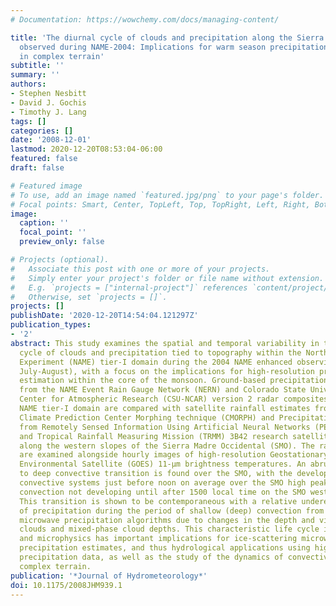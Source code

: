 ```yaml
---
# Documentation: https://wowchemy.com/docs/managing-content/

title: 'The diurnal cycle of clouds and precipitation along the Sierra Madre Occidental
  observed during NAME-2004: Implications for warm season precipitation estimation
  in complex terrain'
subtitle: ''
summary: ''
authors:
- Stephen Nesbitt
- David J. Gochis
- Timothy J. Lang
tags: []
categories: []
date: '2008-12-01'
lastmod: 2020-12-20T08:53:04-06:00
featured: false
draft: false

# Featured image
# To use, add an image named `featured.jpg/png` to your page's folder.
# Focal points: Smart, Center, TopLeft, Top, TopRight, Left, Right, BottomLeft, Bottom, BottomRight.
image:
  caption: ''
  focal_point: ''
  preview_only: false

# Projects (optional).
#   Associate this post with one or more of your projects.
#   Simply enter your project's folder or file name without extension.
#   E.g. `projects = ["internal-project"]` references `content/project/deep-learning/index.md`.
#   Otherwise, set `projects = []`.
projects: []
publishDate: '2020-12-20T14:54:04.121297Z'
publication_types:
- '2'
abstract: This study examines the spatial and temporal variability in the diurnal
  cycle of clouds and precipitation tied to topography within the North American Monsoon
  Experiment (NAME) tier-I domain during the 2004 NAME enhanced observing period (EOP,
  July-August), with a focus on the implications for high-resolution precipitation
  estimation within the core of the monsoon. Ground-based precipitation retrievals
  from the NAME Event Rain Gauge Network (NERN) and Colorado State University-National
  Center for Atmospheric Research (CSU-NCAR) version 2 radar composites over the southern
  NAME tier-I domain are compared with satellite rainfall estimates from the NOAA
  Climate Prediction Center Morphing technique (CMORPH) and Precipitation Estimation
  from Remotely Sensed Information Using Artificial Neural Networks (PERSIANN) operational
  and Tropical Rainfall Measuring Mission (TRMM) 3B42 research satellite estimates
  along the western slopes of the Sierra Madre Occidental (SMO). The rainfall estimates
  are examined alongside hourly images of high-resolution Geostationary Operational
  Environmental Satellite (GOES) 11-μm brightness temperatures. An abrupt shallow
  to deep convective transition is found over the SMO, with the development of shallow
  convective systems just before noon on average over the SMO high peaks, with deep
  convection not developing until after 1500 local time on the SMO western slopes.
  This transition is shown to be contemporaneous with a relative underestimation (overestimation)
  of precipitation during the period of shallow (deep) convection from both IR and
  microwave precipitation algorithms due to changes in the depth and vigor of shallow
  clouds and mixed-phase cloud depths. This characteristic life cycle in cloud structure
  and microphysics has important implications for ice-scattering microwave and infrared
  precipitation estimates, and thus hydrological applications using high-resolution
  precipitation data, as well as the study of the dynamics of convective systems in
  complex terrain.
publication: '*Journal of Hydrometeorology*'
doi: 10.1175/2008JHM939.1
---
```

